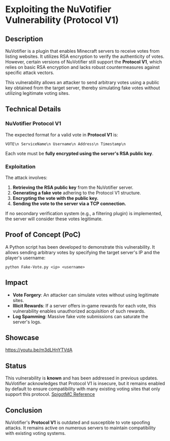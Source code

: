 # Exploiting the NuVotifier Vulnerability (Protocol V1)

## Description
NuVotifier is a plugin that enables Minecraft servers to receive votes from listing websites. It utilizes RSA encryption to verify the authenticity of votes. However, certain versions of NuVotifier still support the **Protocol V1**, which relies on basic RSA encryption and lacks robust countermeasures against specific attack vectors.

This vulnerability allows an attacker to send arbitrary votes using a public key obtained from the target server, thereby simulating fake votes without utilizing legitimate voting sites.

## Technical Details
### **NuVotifier Protocol V1**
The expected format for a valid vote in **Protocol V1** is:

`VOTE\n ServiceName\n Username\n Address\n Timestamp\n`

Each vote must be **fully encrypted using the server's RSA public key**.

### **Exploitation**
The attack involves:
1. **Retrieving the RSA public key** from the NuVotifier server.
2. **Generating a fake vote** adhering to the Protocol V1 structure.
3. **Encrypting the vote with the public key.**
4. **Sending the vote to the server via a TCP connection.**

If no secondary verification system (e.g., a filtering plugin) is implemented, the server will consider these votes legitimate.

## Proof of Concept (PoC)
A Python script has been developed to demonstrate this vulnerability. It allows sending arbitrary votes by specifying the target server's IP and the player's username:

`python Fake-Vote.py <ip> <username>`


## Impact
- **Vote Forgery**: An attacker can simulate votes without using legitimate sites.
- **Illicit Rewards**: If a server offers in-game rewards for each vote, this vulnerability enables unauthorized acquisition of such rewards.
- **Log Spamming**: Massive fake vote submissions can saturate the server's logs.

## Showcase
https://youtu.be/m3dLHnYTVdA

## Status
This vulnerability is **known** and has been addressed in previous updates. NuVotifier acknowledges that Protocol V1 is insecure, but it remains enabled by default to ensure compatibility with many existing voting sites that only support this protocol. [SpigotMC Reference](https://www.spigotmc.org/resources/nuvotifier.13449/updates?page=3&utm_source=chatgpt.com)

## Conclusion
NuVotifier's **Protocol V1** is outdated and susceptible to vote spoofing attacks. It remains active on numerous servers to maintain compatibility with existing voting systems.
